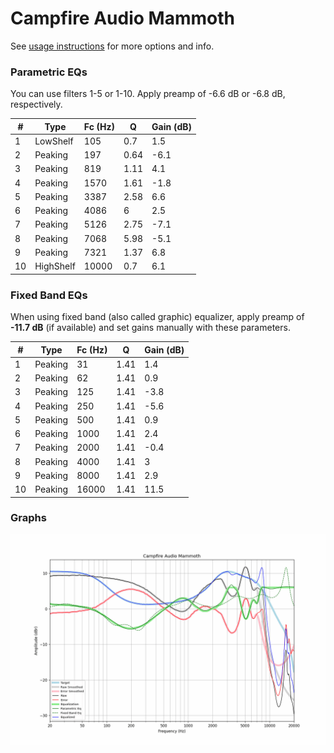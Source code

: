 # Campfire Audio Mammoth
See [usage instructions](https://github.com/jaakkopasanen/AutoEq#usage) for more options and info.

### Parametric EQs
You can use filters 1-5 or 1-10. Apply preamp of -6.6 dB or -6.8 dB, respectively.

|   # | Type      |   Fc (Hz) |    Q |   Gain (dB) |
|-----|-----------|-----------|------|-------------|
|   1 | LowShelf  |       105 | 0.7  |         1.5 |
|   2 | Peaking   |       197 | 0.64 |        -6.1 |
|   3 | Peaking   |       819 | 1.11 |         4.1 |
|   4 | Peaking   |      1570 | 1.61 |        -1.8 |
|   5 | Peaking   |      3387 | 2.58 |         6.6 |
|   6 | Peaking   |      4086 | 6    |         2.5 |
|   7 | Peaking   |      5126 | 2.75 |        -7.1 |
|   8 | Peaking   |      7068 | 5.98 |        -5.1 |
|   9 | Peaking   |      7321 | 1.37 |         6.8 |
|  10 | HighShelf |     10000 | 0.7  |         6.1 |

### Fixed Band EQs
When using fixed band (also called graphic) equalizer, apply preamp of **-11.7 dB** (if available) and set gains manually with these parameters.

|   # | Type    |   Fc (Hz) |    Q |   Gain (dB) |
|-----|---------|-----------|------|-------------|
|   1 | Peaking |        31 | 1.41 |         1.4 |
|   2 | Peaking |        62 | 1.41 |         0.9 |
|   3 | Peaking |       125 | 1.41 |        -3.8 |
|   4 | Peaking |       250 | 1.41 |        -5.6 |
|   5 | Peaking |       500 | 1.41 |         0.9 |
|   6 | Peaking |      1000 | 1.41 |         2.4 |
|   7 | Peaking |      2000 | 1.41 |        -0.4 |
|   8 | Peaking |      4000 | 1.41 |         3   |
|   9 | Peaking |      8000 | 1.41 |         2.9 |
|  10 | Peaking |     16000 | 1.41 |        11.5 |

### Graphs
![](./Campfire%20Audio%20Mammoth.png)
